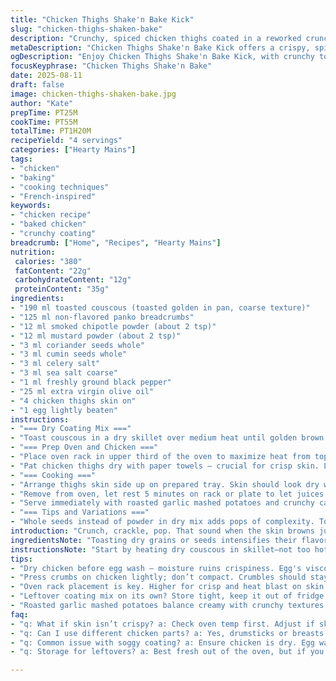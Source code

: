 ```yaml
---
title: "Chicken Thighs Shake'n Bake Kick"
slug: "chicken-thighs-shaken-bake"
description: "Crunchy, spiced chicken thighs coated in a reworked crunchy crust made from toasted couscous and panko. Smoky paprika swapped with chipotle powder for deeper heat. Adds cumin seeds whole for texture and aroma. Baked until skin crisps to a golden crackle; meat pulls clean from bone. A quick egg wash replaces batter for easier coating. Oven rack positioning shifted for better airflow and even browning. Accompanied by roasted garlic mashed potatoes and a tangy cabbage slaw. Simple, straightforward. Techniques honed to avoid soggy coating or drying out the meat."
metaDescription: "Chicken Thighs Shake'n Bake Kick offers a crispy, spiced exterior with tender meat. A must-try for those who love texture and flavor contrast."
ogDescription: "Enjoy Chicken Thighs Shake'n Bake Kick, with crunchy toasted couscous crust. Perfect texture and smoky flavor for your next meal."
focusKeyphrase: "Chicken Thighs Shake'n Bake"
date: 2025-08-11
draft: false
image: chicken-thighs-shaken-bake.jpg
author: "Kate"
prepTime: PT25M
cookTime: PT55M
totalTime: PT1H20M
recipeYield: "4 servings"
categories: ["Hearty Mains"]
tags:
- "chicken"
- "baking"
- "cooking techniques"
- "French-inspired"
keywords:
- "chicken recipe"
- "baked chicken"
- "crunchy coating"
breadcrumb: ["Home", "Recipes", "Hearty Mains"]
nutrition: 
 calories: "380"
 fatContent: "22g"
 carbohydrateContent: "12g"
 proteinContent: "35g"
ingredients:
- "190 ml toasted couscous (toasted golden in pan, coarse texture)"
- "125 ml non-flavored panko breadcrumbs"
- "12 ml smoked chipotle powder (about 2 tsp)"
- "12 ml mustard powder (about 2 tsp)"
- "3 ml coriander seeds whole"
- "3 ml cumin seeds whole"
- "3 ml celery salt"
- "3 ml sea salt coarse"
- "1 ml freshly ground black pepper"
- "25 ml extra virgin olive oil"
- "4 chicken thighs skin on"
- "1 egg lightly beaten"
instructions:
- "=== Dry Coating Mix ==="
- "Toast couscous in a dry skillet over medium heat until golden brown and fragrant, stirring constantly to avoid burning; cool slightly. In a bowl, mix toasted couscous, panko, chipotle powder, mustard powder, celery salt, sea salt, pepper. Add whole coriander and cumin seeds last; they provide bursts of flavor and texture when bitten into. Stir in the olive oil so mixture clumps slightly but remains crumbly. Set aside."
- "=== Prep Oven and Chicken ==="
- "Place oven rack in upper third of the oven to maximize heat from top for crisp skin. Preheat oven to 210 °C (410 °F). Line a baking tray with parchment paper or a nonstick mat for cleanup and even cooking."
- "Pat chicken thighs dry with paper towels — crucial for crisp skin. Lightly coat each thigh with the beaten egg, shaking off excess so the coating adheres but doesn’t turn gummy. Immediately press thighs into the coating mixture, ensuring skin side and sides are thoroughly coated. Don’t overcrowd; work in batches if needed."
- "=== Cooking ==="
- "Arrange thighs skin side up on prepared tray. Skin should look dry with visible crumbs attached. Slide into preheated oven. Bake about 55 minutes, but look for skin turning deep golden brown with some darker spots — crackling sound when pressed lightly with tongs. Bone should pull easily when tested. If skin browns too fast, lower temp to 190 °C and extend by 5-10 minutes."
- "Remove from oven, let rest 5 minutes on rack or plate to let juices redistribute. Skin will firm up more as it rests, preventing sogginess."
- "Serve immediately with roasted garlic mashed potatoes and crunchy cabbage slaw—balance soft, creamy, and crispy textures."
- "=== Tips and Variations ==="
- "Whole seeds instead of powder in dry mix adds pops of complexity. Toasting couscous gives nuttiness absent in Rice Krispies substitute. Olive oil addition prevents dryness and helps crumbs brown evenly. Egg wash instead of batter cuts mess and creates crisp adhesion without sogginess. Chicken thighs naturally moister than breasts tolerate longer cook. Overcrowding tray is a sure way to steam coating off. Visual and tactile cues—crackling golden skin, easy bone pull—matter more than strict cook times."
introduction: "Crunch, crackle, pop. That sound when the skin browns just right and the coating catches fire with smoky heat. Forget soggy chicken drenched in sauce and dull crumbs. Focus on texture and timing. Toasted couscous replaces those bland cereal bits, giving actual toasted grain flavor plus more bite. Whole cumin and coriander seeds in the mix roast in the oven with the chicken. They swell, release oils, little explosions of spice under each bite. Egg wash first — no soaking, less slipping off. Bake high and upfront in oven for the heat blast your thighs need to crisp skin. Learning to spot when chicken is done by touch and appearance saves time and dry meat. Play with spices; chipotle lends smoky heat but don’t overdo it—balance is key. Starchy mashed potatoes with roasted garlic bring mellow richness next to crunchy slaw. This is technique and seasoning over fluff and shortcuts."
ingredientsNote: "Toasting dry grains or seeds intensifies their flavors and avoids raw starchy notes that leave dull aftertaste. Couscous behaves like a tiny pasta, providing nuttiness and absorbent texture that bread crumbs lack. Use panko for light crunch, avoid fine crumbs that cake. Whole cumin and coriander introduce texture contrast and tiny bursts of heat. Chipotle powder replaces paprika, adding a smoky warmth versus just color. Olive oil must be evenly distributed to brown crumbs without making coating greasy or soggy. Pat chicken dry with kitchen towel before applying egg; moisture ruins crispiness. Substitutions: use rye or millet flakes if you lack couscous, or crushed cornflakes for crunch and sweetness. For spice, ground chipotle is milder; add smoked paprika and cayenne if unavailable. Egg wash can be swapped with yogurt or buttermilk for tang, but adds moisture so reduce starting oil slightly."
instructionsNote: "Start by heating dry couscous in skillet—not too hot, stir constantly. Burnt couscous smells acrid. Combine dry ingredients separately before oil addition to avoid clumps. Coat chicken with egg quickly — if it sits too long, egg viscous qualities change and crumbs slide off. Press crumbs firmly onto the surface but don’t compact like meatballs; keep crumbles loose for crisp. Bake on upper oven rack for stronger radiant heat, but watch carefully so it doesn’t burn. Flip only if skin is stuck or uneven crisping occurs. Use tactile cues: chicken should feel loose at joint, not rubbery. Rest chicken on wire rack so bottom stays crisp instead of steaming. Leftover coating mix holds tightly covered, but lose crunchiness if refrigerated. Avoid overcrowding trays — space needed for air circulation, essential for crisp crust."
tips:
- "Dry chicken before egg wash — moisture ruins crispiness. Egg's viscosity changes, crumbs won't stick. Pat dry with paper towels, like really dry. Don't let the egg sit too long, or it'll get sloppy."
- "Press crumbs on chicken lightly; don’t compact. Crumbles should stay loose for better texture. Clumps will bake unevenly, prefer a light touch for crispiness. Kitchen cues matter, like golden skin and crisp sounds."
- "Oven rack placement is key. Higher for crisp and heat blast on skin. Watch closely to avoid burning. If skin sticks during cooking, cautiously flip; higher rack, stronger heat, but keep an eye."
- "Leftover coating mix on its own? Store tight, keep it out of fridge. Crunch goes bye-bye if you chill. Also, tailor spices to taste, new combinations — tons of options from smoked paprika to cayenne."
- "Roasted garlic mashed potatoes balance creamy with crunchy textures — they go hand in hand. Add butter, sour cream for richness. Cabbage slaw, tangy and fresh, cuts through the richness. Play with layers."
faq:
- "q: What if skin isn’t crispy? a: Check oven temp first. Adjust if skin browns too fast; also watch for steam. Higher rack means heat. Pat chicken dry, moisture is the enemy."
- "q: Can I use different chicken parts? a: Yes, drumsticks or breasts can work too, adjust cooking time as needed. Breasts cook faster, thighs take longer — adjust heat as necessary."
- "q: Common issue with soggy coating? a: Ensure chicken is dry. Egg wash can help adhesion but don’t leave on too long. Overcrowding trays leads to steam, ruining crunch."
- "q: Storage for leftovers? a: Best fresh out of the oven, but if you have extras, keep in a tight container. Can be reheated in oven for crispness; use parchment. No microwaves."

---
```

